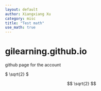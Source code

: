 ```yaml
---
layout: default
author: Xiangxiang Xu
category: misc
title: "Test math"
use_math: true
---
```


# gilearning.github.io
github page for the account

$ \sqrt{2} $

$$ \sqrt{2} $$
